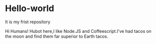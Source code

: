 # Hello-world
It is my frist repository

Hi Humans!
Hubot here,I like Node.JS and Coffeescript.I've had tacos on the moon and find them far superior to Earth tacos.
